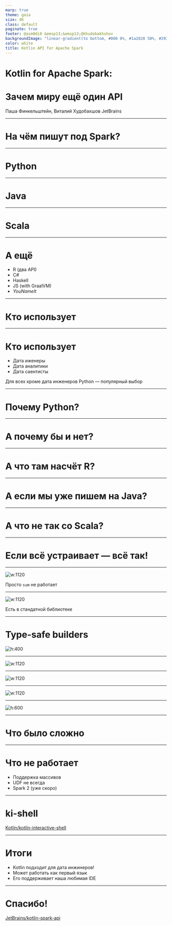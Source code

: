 ```yaml
---
marp: true
theme: gaia
size: 4K
class: default
paginate: true
footer: @asm0di0 &emsp13;&emsp13;@khudobakhshov
backgroundImage: "linear-gradient(to bottom, #000 0%, #1a2028 50%, #293845 100%)"
color: white
title: Kotlin API for Apache Spark
---
```

<!--
_class: lead
_paginate: false
_footer: ""
-->

<style>
footer {
    display: table
}
.hljs-variable { color: lightblue }
.hljs-string { color: lightgreen }
.hljs-params { color: lightpink }
</style>

# Kotlin for Apache Spark:
# Зачем миру ещё один API

Паша Финкельштейн, Виталий Худобахшов
JetBrains

---
<!--
_class: lead
-->

# <!-- fit --> На чём пишут под Spark?

---

<!--
_class: lead
-->

# <!-- fit --> Python

---

<!--
_class: lead
-->

# <!-- fit --> Java

---

<!--
_class: lead
-->

# <!-- fit --> Scala

---

# А ещё

- R (два API)
- C#
- Haskell
- JS (with GraalVM)
- *YouNameIt*

---

<!--
_class: lead
-->

# <!-- fit --> Кто использует

---

# Кто использует

- Дата иженеры
- Дата аналитики
- Дата саентисты


Для всех кроме дата инженеров Python — популярный выбор

---

<!--
_class: lead
-->

# <!-- fit --> Почему Python?

---

<!--
_class: lead
-->

# <!-- fit --> А почему бы и нет?

---

<!--
_class: lead
-->

# <!-- fit --> А что там насчёт R?


---

<!--
_class: lead
-->

# <!-- fit --> А если мы уже пишем на Java?

---

<!--
_class: lead
-->

# <!-- fit --> А что не так со Scala?

---

<!--
_class: lead
-->

# <!-- fit --> Если всё устраивает — всё так!

---
<!--
_class: lead
-->

![w:1120](images/scala_implicit.png)

Просто `sum` не работает

---
<!--
_class: lead
-->

![w:1120](images/kotlin_ext.png)

Есть в стандатной библиотеке

---
<!--
_class: lead
-->
# Type-safe builders
![h:400](images/typesafe.png)

---
<!--
_class: lead
-->

![w:1120](images/types-hier.png)

---

<!--
_class: lead
-->

![w:1120](images/join.png)

---

<!--
_class: lead
-->

![w:1120](images/withspark.png)


---

<!-- _class: lead -->

![h:600](images/withcached.png)

---
<!-- _class: lead -->

# <!-- fit --> Что было сложно

---

# Что не работает

- Поддержка массивов
- UDF не всегда
- Spark 2 (уже скоро)

---

<!-- _class: lead -->

# <!-- fit --> ki-shell

[Kotlin/kotlin-interactive-shell](https://github.com/Kotlin/kotlin-interactive-shell)

---

# Итоги

- Kotlin подходит для дата инжинеров!
- Может работать как первый язык
- Его поддерживает наша любимая IDE

---
<!-- _class: lead -->
# <!-- fit --> Спасибо!

[JetBrains/kotlin-spark-api](https://github.com/JetBrains/kotlin-spark-api)